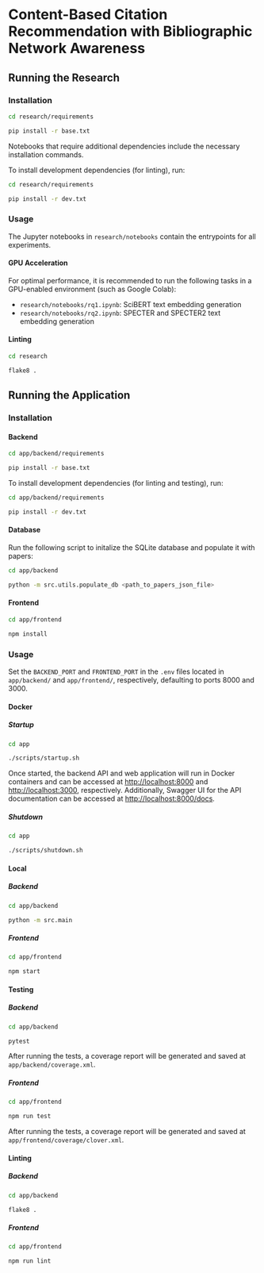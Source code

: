 # Content-Based Citation Recommendation with Bibliographic Network Awareness
## Running the Research
### Installation
```sh
cd research/requirements

pip install -r base.txt
```

Notebooks that require additional dependencies include the necessary installation commands.

To install development dependencies (for linting), run:

```sh
cd research/requirements

pip install -r dev.txt
```

### Usage
The Jupyter notebooks in `research/notebooks` contain the entrypoints for all experiments.

#### GPU Acceleration
For optimal performance, it is recommended to run the following tasks in a GPU-enabled environment (such as Google Colab):
- `research/notebooks/rq1.ipynb`: SciBERT text embedding generation
- `research/notebooks/rq2.ipynb`: SPECTER and SPECTER2 text embedding generation

#### Linting
```sh
cd research

flake8 .
```

## Running the Application
### Installation
#### Backend
```sh
cd app/backend/requirements

pip install -r base.txt
```

To install development dependencies (for linting and testing), run:

```sh
cd app/backend/requirements

pip install -r dev.txt
```

#### Database
Run the following script to initalize the SQLite database and populate it with papers:

```sh
cd app/backend

python -m src.utils.populate_db <path_to_papers_json_file>
```

#### Frontend
```sh
cd app/frontend

npm install
```

### Usage
Set the `BACKEND_PORT` and `FRONTEND_PORT` in the `.env` files located in `app/backend/` and `app/frontend/`, respectively, defaulting to ports 8000 and 3000.

#### Docker
##### Startup
```sh
cd app

./scripts/startup.sh
```

Once started, the backend API and web application will run in Docker containers and can be accessed at [http://localhost:8000](http://localhost:8000) and [http://localhost:3000](http://localhost:3000), respectively. Additionally, Swagger UI for the API documentation can be accessed at [http://localhost:8000/docs](http://localhost:8000/docs).

##### Shutdown
```sh
cd app

./scripts/shutdown.sh
```

#### Local
##### Backend
```sh
cd app/backend

python -m src.main
```

##### Frontend
```sh
cd app/frontend

npm start
```

#### Testing
##### Backend
```sh
cd app/backend

pytest
```

After running the tests, a coverage report will be generated and saved at `app/backend/coverage.xml`.

##### Frontend
```sh
cd app/frontend

npm run test
```

After running the tests, a coverage report will be generated and saved at `app/frontend/coverage/clover.xml`.

#### Linting
##### Backend
```sh
cd app/backend

flake8 .
```

##### Frontend
```sh
cd app/frontend

npm run lint
```